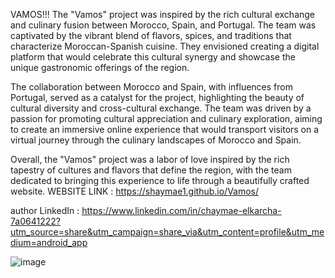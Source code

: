 VAMOS!!!
The "Vamos" project was inspired by the rich cultural exchange and culinary fusion between Morocco, Spain, and Portugal. The team was captivated by the vibrant blend of flavors, spices, and traditions that characterize Moroccan-Spanish cuisine. They envisioned creating a digital platform that would celebrate this cultural synergy and showcase the unique gastronomic offerings of the region.

The collaboration between Morocco and Spain, with influences from Portugal, served as a catalyst for the project, highlighting the beauty of cultural diversity and cross-cultural exchange. The team was driven by a passion for promoting cultural appreciation and culinary exploration, aiming to create an immersive online experience that would transport visitors on a virtual journey through the culinary landscapes of Morocco and Spain.

Overall, the "Vamos" project was a labor of love inspired by the rich tapestry of cultures and flavors that define the region, with the team dedicated to bringing this experience to life through a beautifully crafted website.
WEBSITE LINK : https://shaymae1.github.io/Vamos/

author LinkedIn : https://www.linkedin.com/in/chaymae-elkarcha-7a0641222?utm_source=share&utm_campaign=share_via&utm_content=profile&utm_medium=android_app

![image](https://github.com/Shaymae1/Vamos/assets/133395313/12988df0-9dee-48e2-84a6-919ff447f517)
